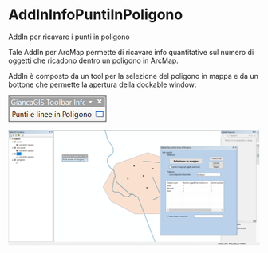 # AddInInfoPuntiInPoligono
AddIn per ricavare i punti in poligono

Tale AddIn per ArcMap permette di ricavare info quantitative sul numero di oggetti che ricadono dentro un poligono in ArcMap.

AddIn è composto da un tool per la selezione del poligono in mappa e da un bottone che permette la apertura della dockable window:

![alt text](https://github.com/GiancaGIS/AddInInfoPuntiInPoligono/blob/master/immagini_readme/addIn.png?raw=true)

![alt text](https://github.com/GiancaGIS/AddInInfoPuntiInPoligono/blob/master/immagini_readme/varie.png?raw=true)
